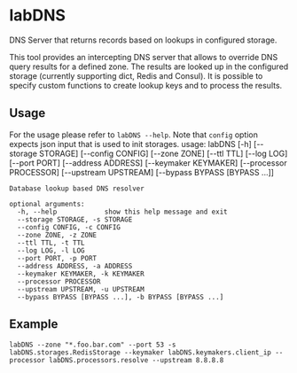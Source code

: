 # labDNS
DNS Server that returns records based on lookups in configured storage.

This tool provides an intercepting DNS server that allows to override DNS query
results for a defined zone. The results are looked up in the configured storage
(currently supporting dict, Redis and Consul). It is possible to specify
custom functions to create lookup keys and to process the results.

## Usage
For the usage please refer to `labDNS --help`. Note that `config` option
expects json input that is used to init storages.
	usage: labDNS [-h] [--storage STORAGE] [--config CONFIG] [--zone ZONE]
				  [--ttl TTL] [--log LOG] [--port PORT] [--address ADDRESS]
				  [--keymaker KEYMAKER] [--processor PROCESSOR]
				  [--upstream UPSTREAM] [--bypass BYPASS [BYPASS ...]]

	Database lookup based DNS resolver

	optional arguments:
	  -h, --help            show this help message and exit
	  --storage STORAGE, -s STORAGE
	  --config CONFIG, -c CONFIG
	  --zone ZONE, -z ZONE
	  --ttl TTL, -t TTL
	  --log LOG, -l LOG
	  --port PORT, -p PORT
	  --address ADDRESS, -a ADDRESS
	  --keymaker KEYMAKER, -k KEYMAKER
	  --processor PROCESSOR
	  --upstream UPSTREAM, -u UPSTREAM
	  --bypass BYPASS [BYPASS ...], -b BYPASS [BYPASS ...]

## Example
    labDNS --zone "*.foo.bar.com" --port 53 -s labDNS.storages.RedisStorage --keymaker labDNS.keymakers.client_ip --processor labDNS.processors.resolve --upstream 8.8.8.8
